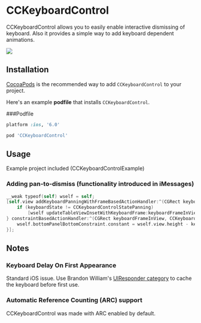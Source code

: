 CCKeyboardControl
=================

CCKeyboardControl allows you to easily enable interactive dismissing of keyboard. Also it provides a simple way to add keyboard dependent animations.

![](https://github.com/ziryanov/CCKeyboardControl/raw/master/3.gif)

## Installation

[CocoaPods](http://cocoapods.org) is the recommended way to add `CCKeyboardControl` to your project.

Here's an example **podfile** that installs `CCKeyboardControl`.

###Podfile

```ruby
platform :ios, '6.0'

pod 'CCKeyboardControl'
```
## Usage

Example project included (CCKeyboardControlExample)

### Adding pan-to-dismiss (functionality introduced in iMessages)

```objective-c
__weak typeof(self) wself = self;
[self.view addKeyboardPanningWithFrameBasedActionHandler:^(CGRect keyboardFrameInView, CCKeyboardControlState keyboardState) {
    if (keyboardState != CCKeyboardControlStatePanning)
        [wself updateTableViewInsetWithKeyboardFrame:keyboardFrameInView];
} constraintBasedActionHandler:^(CGRect keyboardFrameInView, CCKeyboardControlState keyboardState) {
    wself.bottomPanelBottomConstraint.constant = wself.view.height - keyboardFrameInView.origin.y;
}];
```

## Notes

### Keyboard Delay On First Appearance
Standard iOS issue. Use Brandon William's [UIResponder category](https://github.com/mbrandonw/UIResponder-KeyboardCache) to cache the keyboard before first use.

### Automatic Reference Counting (ARC) support
ССKeyboardControl was made with ARC enabled by default.
